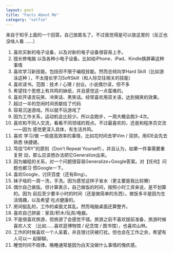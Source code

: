 ```yaml
---
layout: post
title: "Facts About Me"
category: "selfie"
---
```


来自于知乎上面的一个回答。自己放匿名了。不过我觉得是可以放这里的（反正也没啥人看
……）

1. 喜欢买新的电子设备，以及对新的电子设备很容易上手。
2. 擅长修电脑 以及各种小电子设备。比如给iPhone、iPad、Kindle换屏幕这种事情
3. 喜欢学习新技能。包括但不限于编程技能。然而总倾向学Hard Skill（比如游泳这种
   ），不太擅长学习SoftSkill（和人际交往相关的技能）
4. 喜欢读书。范围：技术 / 心理 / 创业。小说偶尔读，但不多
5. 希望找个思想上有共鸣的妹纸，并且感觉这一点蛮难的。
6. 喜欢开语言玩笑、冷笑话、黑笑话。经常喜欢用双关语，达到搞笑的效果。
7. 超过一半的空闲时间贡献给了代码
8. 容易沉迷游戏。所以就不玩游戏了
9. 因为工作关系，运动机会比较少。所以会跑步，一周大概会跑3-4次。
10. 喜欢和不同人交流，看看不同领域的观点。不过最喜欢的，还是和程序员交流——因为
   感觉更深入具体，有生活共鸣。
11. 喜欢 学习/做 一些提高效率的事情，比如花时间去学Vim / 双拼。用IDE会先去熟悉
   快捷键。
12. 笃信“DRY”的原则（Don't Repeat Yourself），并且认为，如果一件事需要重复劳
   动，那么应该想办法把它Generalize出来。
13. 因为编程的关系，对一个问题很容易Generalize+Google答案。对【任何】问题也都习
   惯Google一下。
14. 喜欢Google，讨厌百度（还有Bing）。
15. 袜子啥的一周一洗，手洗。因为感觉这样子省水（更主要是我比较懒）
16. 偶尔自己做饭。但计算表示，自己做饭的时间，按照小时工资来说，是不划算的。因为
    前后至少要半小时的时间（还是做简单的东西）。做饭多半是因为生活情趣，以及希望
    吃点健康的。
17. 房间挺乱的，工作的桌面尤其乱。然而电脑桌面还算整齐。
18. 喜欢自己拼装：家具/积木/玩具/电器。
19. 不是很喜欢旅游，但旅游了会感觉不错。旅游之前不喜欢提前准备，旅游时候喜欢人文
   （比如……喜欢逛博物馆 / 纪念馆 / 图书馆），也喜欢山林。
20. 工作的时候喜欢一个人呆着，并且很讨厌被打扰。但也会在工作之余，希望有人可以一
    起聊聊。
22. 睡觉时间不规律。晚睡通常是因为白天没做什么事情的愧疚感。
